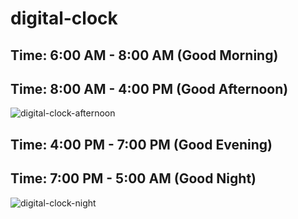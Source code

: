 # digital-clock

## Time: 6:00 AM - 8:00 AM (Good Morning)

## Time: 8:00 AM - 4:00 PM (Good Afternoon)

![digital-clock-afternoon](https://user-images.githubusercontent.com/99037494/224538645-0ef50e10-716a-4ccc-bcd0-dcb5869a927e.png)

## Time: 4:00 PM - 7:00 PM (Good Evening)

## Time: 7:00 PM - 5:00 AM  (Good Night)

![digital-clock-night](https://user-images.githubusercontent.com/99037494/224549177-ec2f112d-a25e-47bf-b7e9-948bbf02a0ba.png)
